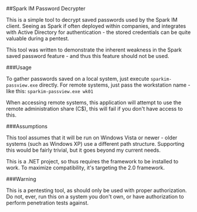 ##Spark IM Password Decrypter

This is a simple tool to decrypt saved passwords used by the Spark IM client. Seeing as Spark if often deployed within companies, and integrates with Active Directory for authentication - the stored credentials can be quite valuable during a pentest.

This tool was written to demonstrate the inherent weakness in the Spark saved password feature - and thus this feature should not be used.

###Usage

To gather passwords saved on a local system, just execute `sparkim-passview.exe` directly. For remote systems, just pass the workstation name - like this: `sparkim-passview.exe wk01`

When accessing remote systems, this application will attempt to use the remote administration share (C$), this will fail if you don't have access to this.

###Assumptions

This tool assumes that it will be run on Windows Vista or newer - older systems (such as Windows XP) use a different path structure. Supporting this would be fairly trivial, but it goes beyond my current needs.

This is a .NET project, so thus requires the framework to be installed to work. To maximize compatibility, it's targeting the 2.0 framework.

###Warning

This is a pentesting tool, as should only be used with proper authorization. Do not, ever, run this on a system you don't own, or have authorization to perform penetration tests against.
